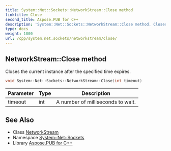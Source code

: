 ```yaml
---
title: System::Net::Sockets::NetworkStream::Close method
linktitle: Close
second_title: Aspose.PUB for C++
description: 'System::Net::Sockets::NetworkStream::Close method. Closes the current instance after the specified time expires in C++.'
type: docs
weight: 1800
url: /cpp/system.net.sockets/networkstream/close/
---
```

## NetworkStream::Close method


Closes the current instance after the specified time expires.

```cpp
void System::Net::Sockets::NetworkStream::Close(int timeout)
```


| Parameter | Type | Description |
| --- | --- | --- |
| timeout | int | A number of milliseconds to wait. |

## See Also

* Class [NetworkStream](../)
* Namespace [System::Net::Sockets](../../)
* Library [Aspose.PUB for C++](../../../)

